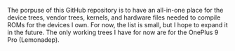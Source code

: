 The porpuse of this GitHub repository is to have an all-in-one place for the device trees, vendor trees, kernels, and hardware files needed to compile ROMs for the devices I own. For now, the list is small, but I hope to expand it in the future. The only working trees I have for now are for the OnePlus 9 Pro (Lemonadep).
